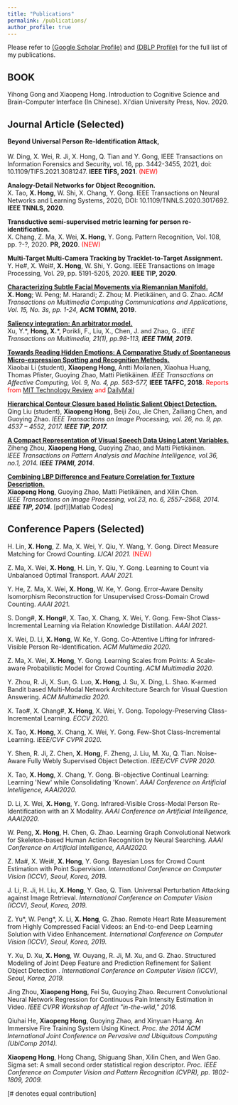 ```yaml
---
title: "Publications"
permalink: /publications/
author_profile: true
---
```


Please refer to [(Google Scholar Profile)](https://scholar.google.com/citations?user=x3X-qysAAAAJ&hl=en) and [(DBLP Profile)](https://dblp.org/pid/06/592.html) for the full list of my publications.

## BOOK

Yihong Gong and Xiaopeng Hong. Introduction to Cognitive Science and Brain-Computer Interface (In Chinese). Xi'dian University Press, Nov. 2020.

## Journal Article (Selected)

<b> Beyond Universal Person Re-Identification Attack, </b> <br>  
W. Ding, X. Wei, R. Ji, X. Hong, Q. Tian and Y. Gong, 
IEEE Transactions on Information Forensics and Security, vol. 16, pp. 3442-3455, 2021, doi: 10.1109/TIFS.2021.3081247. <b>IEEE TIFS, 2021</b>. <span style="color:red"> (NEW) </span>

<b> Analogy-Detail Networks for Object Recognition. </b> <br> 
X. Tao, <b>X. Hong</b>, W. Shi, X. Chang, Y. Gong. 
IEEE Transactions on Neural Networks and Learning Systems, 2020, DOI: 10.1109/TNNLS.2020.3017692. <b>IEEE TNNLS, 2020</b>.

<b> Transductive semi-supervised metric learning for person re-identification. </b> <br> 
X. Chang, Z. Ma, X. Wei, <b>X. Hong</b>, Y. Gong.
Pattern Recognition, Vol. 108, pp. ?-?, 2020. <b>PR, 2020</b>. <span style="color:red"> (NEW) </span>

<b> Multi-Target Multi-Camera Tracking by Tracklet-to-Target Assignment. </b> <br> 
Y. He#, X. Wei#, <b>X. Hong</b>, W. Shi, Y. Gong. 
IEEE Transactions on Image Processing, Vol. 29, pp. 5191-5205, 2020. <b>IEEE TIP, 2020</b>.

<b> [Characterizing Subtle Facial Movements via Riemannian Manifold.](https://www.hongxiaopeng/publications) </b> <br> 
<b>X. Hong</b>; W. Peng; M. Harandi; Z. Zhou; M. Pietikäinen, and G. Zhao.
<i>ACM Transactions on Multimedia Computing Communications and Applications, Vol. 15, No. 3s, pp. 1-24, </i> <b>ACM TOMM, 2019</b>.

<b>[Saliency integration: An arbitrator model.](https://ieeexplore.ieee.org/abstract/document/8411135/)</b> <br>
Xu, Y.\*, <b>Hong, X.</b>\*, Porikli, F., Liu, X., Chen, J. and Zhao, G..
<i>IEEE Transactions on Multimedia, 21(1), pp.98-113, <b>IEEE TMM, 2019</b></i>. 

<b>[Towards Reading Hidden Emotions: A Comparative Study of Spontaneous Micro-expression Spotting and Recognition Methods.](https://ieeexplore.ieee.org/abstract/document/7851001)</b><br>
Xiaobai Li (student), <b>Xiaopeng Hong</b>, Antti Moilanen, Xiaohua Huang, Thomas Pfister, Guoying Zhao, Matti Pietikäinen.
<i>IEEE Transactions on Affective Computing, Vol. 9, No. 4, pp. 563-577, </i> <b>IEEE TAFFC, 2018</b>. <span style="color:red">Reports from [MIT Technology Review](https://www.technologyreview.com/s/543501/machine-vision-algorithm-learns-to-recognize-hidden-facial-expressions/) and [DailyMail](https://www.dailymail.co.uk/sciencetech/article-3320222/Algorithm-uses-machine-vision-spot-recognise-hidden-emotions.html)</span> 

<b>[Hierarchical Contour Closure based Holistic Salient Object Detection.](http://hongxiaopeng.com/publications/GanGradient)</b> <br>
Qing Liu (student), <b>Xiaopeng Hong</b>, Beiji Zou, Jie Chen, Zailiang Chen, and Guoying Zhao.
<i>IEEE Transactions on Image Processing, vol. 26, no. 9, pp. 4537 – 4552, 2017. <b>IEEE TIP, 2017.</b></i>

<b>[A Compact Representation of Visual Speech Data Using Latent Variables.](http://hongxiaopeng.com/publications/GanGradient)</b><br>
Ziheng Zhou, <b>Xiaopeng Hong</b>, Guoying Zhao, and Matti Pietikäinen.  
<i>IEEE Transactions on Pattern Analysis and Machine Intelligence, vol.36, no.1, 2014. <b>IEEE TPAMI, 2014</b></i>. 

<b>[Combining LBP Difference and Feature Correlation for Texture Description.](http://hongxiaopeng.com/publications/GanGradient)</b><br>
<b>Xiaopeng Hong</b>, Guoying Zhao, Matti Pietikäinen, and Xilin Chen.  
<i>IEEE Transactions on Image Processing, vol.23, no. 6, 2557–2568, 2014. <b>IEEE TIP, 2014</b></i>.  [pdf][Matlab Codes]


## Conference Papers (Selected)

H. Lin, <b>X. Hong</b>, Z. Ma, X. Wei, Y. Qiu, Y. Wang, ​Y. Gong. Direct Measure Matching for Crowd Counting. <i> IJCAI 2021. </i> <span style="color:red"> (NEW) </span>

Z. Ma, X. Wei, <b>X. Hong</b>, H. Lin, Y. Qiu, Y. Gong. Learning to Count via Unbalanced Optimal Transport. <i> AAAI 2021. </i>

Y. He, Z. Ma, X. Wei, <b>X. Hong</b>, W. Ke, Y. Gong. Error-Aware Density Isomorphism Reconstruction for Unsupervised Cross-Domain Crowd Counting. <i> AAAI 2021. </i> 

S. Dong#, <b>X. Hong</b>#, X. Tao, X. Chang, X. Wei, Y. Gong. Few-Shot Class-Incremental Learning via Relation Knowledge Distillation. <i> AAAI 2021. </i> 

X. Wei, D. Li, <b>X. Hong</b>, W. Ke, Y. Gong. Co-Attentive Lifting for Infrared-Visible Person Re-Identification. <i> ACM Multimedia 2020. </i>

Z. Ma, X. Wei, <b>X. Hong</b>, Y. Gong. Learning Scales from Points: A Scale-aware Probabilistic Model for Crowd Counting. <i> ACM Multimedia 2020. </i>

Y. Zhou, R. Ji, X. Sun, G. Luo, <b>X. Hong</b>, J. Su, X. Ding, L. Shao. K-armed Bandit based Multi-Modal Network Architecture Search for Visual Question Answering. <i> ACM Multimedia 2020. </i>

X. Tao#, X. Chang#, <b>X. Hong</b>, X. Wei, Y. Gong. Topology-Preserving Class-Incremental Learning. <i> ECCV 2020. </i>

X. Tao, <b>X. Hong</b>, X. Chang, X. Wei, Y. Gong. Few-Shot Class-Incremental Learning. <i> IEEE/CVF CVPR 2020. </i>

Y. Shen, R. Ji, Z. Chen, <b>X. Hong</b>, F. Zheng, J. Liu, M. Xu, Q. Tian. Noise-Aware Fully Webly Supervised Object Detection. <i> IEEE/CVF CVPR 2020. </i> 

X. Tao, <b>X. Hong</b>, X. Chang, Y. Gong. Bi-objective Continual Learning: Learning 'New' while Consolidating 'Known'. <i> AAAI Conference on Artificial Intelligence, AAAI2020. </i>

D. Li, X. Wei, <b>X. Hong</b>, Y. Gong. Infrared-Visible Cross-Modal Person Re-Identification with an X Modality. <i> AAAI Conference on Artificial Intelligence, AAAI2020. </i>

W. Peng, <b>X. Hong</b>, H. Chen, G. Zhao. Learning Graph Convolutional Network for Skeleton-based Human Action Recognition by Neural Searching. <i> AAAI Conference on Artificial Intelligence, AAAI2020. </i>

Z. Ma#, X. Wei#, <b>X. Hong</b>, Y. Gong. Bayesian Loss for Crowd Count Estimation with Point Supervision. <i>International Conference on Computer Vision (ICCV), Seoul, Korea​, 2019.</i> 

J. Li, R. Ji, H. Liu, <b>X. Hong</b>, Y. Gao, Q. Tian. Universal Perturbation Attacking against Image Retrieval. <i>International Conference on Computer Vision (ICCV), Seoul, Korea​, 2019.</i>

Z. Yu*, W. Peng*, X. Li, <b>X. Hong</b>, G. Zhao. Remote Heart Rate Measurement from Highly Compressed Facial Videos: an End-to-end Deep Learning Solution with Video Enhancement. <i>International Conference on Computer Vision (ICCV), Seoul, Korea​, 2019.</i>

Y. Xu, D. Xu, <b>X. Hong</b>, W. Ouyang, R. Ji, M. Xu, and G. Zhao. Structured Modeling of Joint Deep Feature and Prediction Refinement for Salient Object Detection
. <i>International Conference on Computer Vision (ICCV), Seoul, Korea​, 2019.</i>

Jing Zhou, <b>Xiaopeng Hong</b>, Fei Su, Guoying Zhao. Recurrent Convolutional Neural Network Regression for Continuous Pain Intensity Estimation in Video.  <i>IEEE CVPR Workshop of Affect "in-the-wild," 2016. </i>

Qiuhai He, <b>Xiaopeng Hong</b>, Guoying Zhao, and Xinyuan Huang. An Immersive Fire Training System Using Kinect.  <i>Proc. the 2014 ACM International Joint Conference on Pervasive and Ubiquitous Computing (UbiComp 2014). </i>

<b>Xiaopeng Hong</b>, Hong Chang, Shiguang Shan, Xilin Chen, and Wen Gao. Sigma set: A small second order statistical region descriptor.  <i>Proc. IEEE Conference on Computer Vision and Pattern Recognition (CVPR), pp. 1802-1809, 2009.  </i>



[\# denotes equal contribution]
